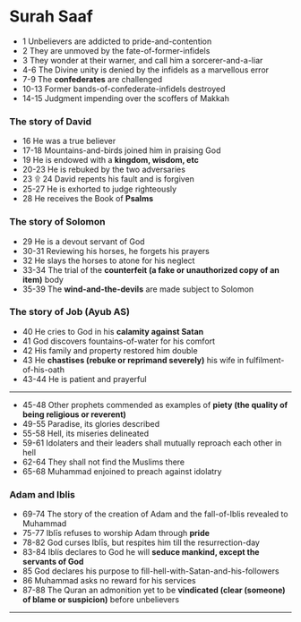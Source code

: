 # Surah Saaf
* 1 Unbelievers are addicted to pride-and-contention
* 2 They are unmoved by the fate-of-former-infidels
* 3 They wonder at their warner, and call him a sorcerer-and-a-liar
* 4-6 The Divine unity is denied by the infidels as a marvellous error
* 7-9 The __confederates__ are challenged
* 10-13 Former bands-of-confederate-infidels destroyed
* 14-15 Judgment impending over the scoffers of Makkah 

### The story of David 
* 16 He was a true believer 
* 17-18 Mountains-and-birds joined him in praising God 
* 19 He is endowed with a __kingdom, wisdom, etc__
* 20-23 He is rebuked by the two adversaries 
* 23 ۩ 24 David repents his fault and is forgiven 
* 25-27 He is exhorted to judge righteously 
* 28 He receives the Book of __Psalms__ 

### The story of Solomon 
* 29 He is a devout servant of God 
* 30-31 Reviewing his horses, he forgets his prayers 
* 32 He slays the horses to atone for his neglect 
* 33-34 The trial of the __counterfeit (a fake or unauthorized copy of an item)__ body 
* 35-39 The __wind-and-the-devils__ are made subject to Solomon 

### The story of Job (Ayub AS)
* 40 He cries to God in his __calamity against Satan__
* 41 God discovers fountains-of-water for his comfort 
* 42 His family and property restored him double 
* 43 He __chastises (rebuke or reprimand severely)__ his wife in fulfilment-of-his-oath 
* 43-44 He is patient and prayerful

***

* 45-48 Other prophets commended as examples of __piety (the quality of being religious or reverent)__
* 49-55 Paradise, its glories described
* 55-58 Hell, its miseries delineated
* 59-61 Idolaters and their leaders shall mutually reproach each other in hell
* 62-64 They shall not find the Muslims there
* 65-68 Muhammad enjoined to preach against idolatry

### Adam and Iblis
* 69-74 The story of the creation of Adam and the fall-of-Iblis revealed to Muhammad
* 75-77 Iblīs refuses to worship Adam through __pride__
* 78-82 God curses Iblīs, but respites him till the resurrection-day
* 83-84 Iblís declares to God he will __seduce mankind, except the servants of God__
* 85 God declares his purpose to fill-hell-with-Satan-and-his-followers
* 86 Muhammad asks no reward for his services
* 87-88 The Quran an admonition yet to be __vindicated (clear (someone) of blame or suspicion)__ before unbelievers

*** 

